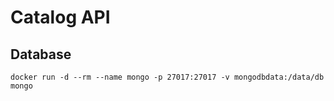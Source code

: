 # Catalog API

## Database

```
docker run -d --rm --name mongo -p 27017:27017 -v mongodbdata:/data/db mongo
```